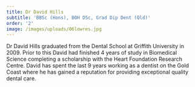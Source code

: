 ```yaml
---
title: Dr David Hills
subtitle: 'BBSc (Hons), BOH DSc, Grad Dip Dent (Qld)'
order: '2'
image: /images/uploads/06lowres.jpg
---
```

Dr David Hills graduated from the Dental School at Griffith University in 2009. Prior to this David had finished 4 years of study in Biomedical Science completing a scholarship with the Heart Foundation Research Centre.  David has spent the last 9 years working as a dentist on the Gold Coast where he has gained a reputation for providing exceptional quality dental care.
